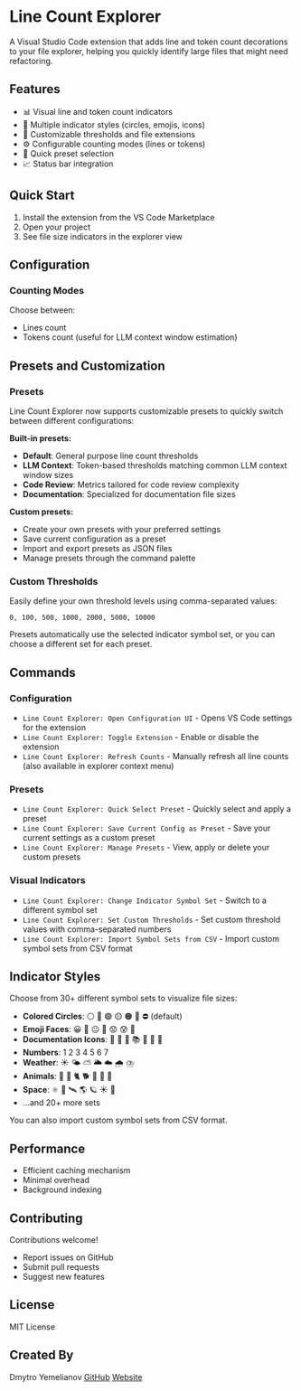 # Line Count Explorer

A Visual Studio Code extension that adds line and token count decorations to your file explorer, helping you quickly identify large files that might need refactoring.

## Features

- 📊 Visual line and token count indicators
- 🎨 Multiple indicator styles (circles, emojis, icons)
- 🔧 Customizable thresholds and file extensions
- ⚙️ Configurable counting modes (lines or tokens)
- 🚀 Quick preset selection
- 📈 Status bar integration

## Quick Start

1. Install the extension from the VS Code Marketplace
2. Open your project
3. See file size indicators in the explorer view

## Configuration

### Counting Modes

Choose between:
- Lines count
- Tokens count (useful for LLM context window estimation)

## Presets and Customization

### Presets

Line Count Explorer now supports customizable presets to quickly switch between different configurations:

**Built-in presets:**
- **Default**: General purpose line count thresholds
- **LLM Context**: Token-based thresholds matching common LLM context window sizes
- **Code Review**: Metrics tailored for code review complexity
- **Documentation**: Specialized for documentation file sizes

**Custom presets:**
- Create your own presets with your preferred settings
- Save current configuration as a preset
- Import and export presets as JSON files
- Manage presets through the command palette

### Custom Thresholds

Easily define your own threshold levels using comma-separated values:

```
0, 100, 500, 1000, 2000, 5000, 10000
```

Presets automatically use the selected indicator symbol set, or you can choose a different set for each preset.

## Commands

### Configuration
- `Line Count Explorer: Open Configuration UI` - Opens VS Code settings for the extension
- `Line Count Explorer: Toggle Extension` - Enable or disable the extension
- `Line Count Explorer: Refresh Counts` - Manually refresh all line counts (also available in explorer context menu)

### Presets
- `Line Count Explorer: Quick Select Preset` - Quickly select and apply a preset
- `Line Count Explorer: Save Current Config as Preset` - Save your current settings as a custom preset
- `Line Count Explorer: Manage Presets` - View, apply or delete your custom presets

### Visual Indicators
- `Line Count Explorer: Change Indicator Symbol Set` - Switch to a different symbol set
- `Line Count Explorer: Set Custom Thresholds` - Set custom threshold values with comma-separated numbers
- `Line Count Explorer: Import Symbol Sets from CSV` - Import custom symbol sets from CSV format

## Indicator Styles

Choose from 30+ different symbol sets to visualize file sizes:

- **Colored Circles**: ⚪ 🔵 🟢 🟡 🟠 🔴 ⛔ (default)
- **Emoji Faces**: 😀 🙂 😐 🙁 😟 😰 🤯
- **Documentation Icons**: 📝 📄 📑 📚 📔 📙 📘
- **Numbers**: 1 2 3 4 5 6 7
- **Weather**: ☀️ 🌤️ ⛅ 🌥️ ☁️ 🌧️ ⛈️
- **Animals**: 🐜 🐁 🐈 🐕 🦊 🐎 🐘
- **Space**: ⚛️ 🔬 🛰️ 🌎 🪐 ☀️ 🌌
- ...and 20+ more sets

You can also import custom symbol sets from CSV format.

## Performance

- Efficient caching mechanism
- Minimal overhead
- Background indexing

## Contributing

Contributions welcome! 
- Report issues on GitHub
- Submit pull requests
- Suggest new features

## License

MIT License

## Created By

Dmytro Yemelianov
[GitHub](https://github.com/dmytrove)
[Website](https://dmytrove.com)
